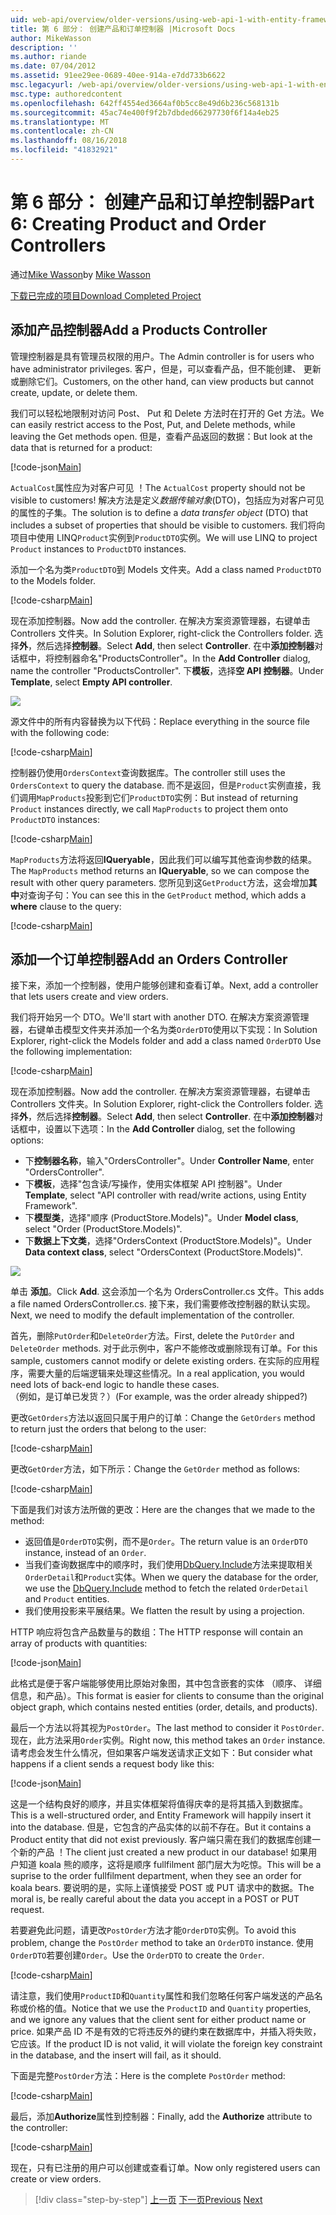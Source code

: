```yaml
---
uid: web-api/overview/older-versions/using-web-api-1-with-entity-framework-5/using-web-api-with-entity-framework-part-6
title: 第 6 部分： 创建产品和订单控制器 |Microsoft Docs
author: MikeWasson
description: ''
ms.author: riande
ms.date: 07/04/2012
ms.assetid: 91ee29ee-0689-40ee-914a-e7dd733b6622
msc.legacyurl: /web-api/overview/older-versions/using-web-api-1-with-entity-framework-5/using-web-api-with-entity-framework-part-6
msc.type: authoredcontent
ms.openlocfilehash: 642ff4554ed3664af0b5cc8e49d6b236c568131b
ms.sourcegitcommit: 45ac74e400f9f2b7dbded66297730f6f14a4eb25
ms.translationtype: MT
ms.contentlocale: zh-CN
ms.lasthandoff: 08/16/2018
ms.locfileid: "41832921"
---
```

<a name="part-6-creating-product-and-order-controllers"></a><span data-ttu-id="a20f7-102">第 6 部分： 创建产品和订单控制器</span><span class="sxs-lookup"><span data-stu-id="a20f7-102">Part 6: Creating Product and Order Controllers</span></span>
====================
<span data-ttu-id="a20f7-103">通过[Mike Wasson](https://github.com/MikeWasson)</span><span class="sxs-lookup"><span data-stu-id="a20f7-103">by [Mike Wasson](https://github.com/MikeWasson)</span></span>

[<span data-ttu-id="a20f7-104">下载已完成的项目</span><span class="sxs-lookup"><span data-stu-id="a20f7-104">Download Completed Project</span></span>](http://code.msdn.microsoft.com/ASP-NET-Web-API-with-afa30545)

## <a name="add-a-products-controller"></a><span data-ttu-id="a20f7-105">添加产品控制器</span><span class="sxs-lookup"><span data-stu-id="a20f7-105">Add a Products Controller</span></span>

<span data-ttu-id="a20f7-106">管理控制器是具有管理员权限的用户。</span><span class="sxs-lookup"><span data-stu-id="a20f7-106">The Admin controller is for users who have administrator privileges.</span></span> <span data-ttu-id="a20f7-107">客户，但是，可以查看产品，但不能创建、 更新或删除它们。</span><span class="sxs-lookup"><span data-stu-id="a20f7-107">Customers, on the other hand, can view products but cannot create, update, or delete them.</span></span>

<span data-ttu-id="a20f7-108">我们可以轻松地限制对访问 Post、 Put 和 Delete 方法时在打开的 Get 方法。</span><span class="sxs-lookup"><span data-stu-id="a20f7-108">We can easily restrict access to the Post, Put, and Delete methods, while leaving the Get methods open.</span></span> <span data-ttu-id="a20f7-109">但是，查看产品返回的数据：</span><span class="sxs-lookup"><span data-stu-id="a20f7-109">But look at the data that is returned for a product:</span></span>

[!code-json[Main](using-web-api-with-entity-framework-part-6/samples/sample1.json?highlight=1)]

<span data-ttu-id="a20f7-110">`ActualCost`属性应为对客户可见 ！</span><span class="sxs-lookup"><span data-stu-id="a20f7-110">The `ActualCost` property should not be visible to customers!</span></span> <span data-ttu-id="a20f7-111">解决方法是定义*数据传输对象*(DTO)，包括应为对客户可见的属性的子集。</span><span class="sxs-lookup"><span data-stu-id="a20f7-111">The solution is to define a *data transfer object* (DTO) that includes a subset of properties that should be visible to customers.</span></span> <span data-ttu-id="a20f7-112">我们将向项目中使用 LINQ`Product`实例到`ProductDTO`实例。</span><span class="sxs-lookup"><span data-stu-id="a20f7-112">We will use LINQ to project `Product` instances to `ProductDTO` instances.</span></span>

<span data-ttu-id="a20f7-113">添加一个名为类`ProductDTO`到 Models 文件夹。</span><span class="sxs-lookup"><span data-stu-id="a20f7-113">Add a class named `ProductDTO` to the Models folder.</span></span>

[!code-csharp[Main](using-web-api-with-entity-framework-part-6/samples/sample2.cs)]

<span data-ttu-id="a20f7-114">现在添加控制器。</span><span class="sxs-lookup"><span data-stu-id="a20f7-114">Now add the controller.</span></span> <span data-ttu-id="a20f7-115">在解决方案资源管理器，右键单击 Controllers 文件夹。</span><span class="sxs-lookup"><span data-stu-id="a20f7-115">In Solution Explorer, right-click the Controllers folder.</span></span> <span data-ttu-id="a20f7-116">选择**外**，然后选择**控制器**。</span><span class="sxs-lookup"><span data-stu-id="a20f7-116">Select **Add**, then select **Controller**.</span></span> <span data-ttu-id="a20f7-117">在中**添加控制器**对话框中，将控制器命名&quot;ProductsController&quot;。</span><span class="sxs-lookup"><span data-stu-id="a20f7-117">In the **Add Controller** dialog, name the controller &quot;ProductsController&quot;.</span></span> <span data-ttu-id="a20f7-118">下**模板**，选择**空 API 控制器**。</span><span class="sxs-lookup"><span data-stu-id="a20f7-118">Under **Template**, select **Empty API controller**.</span></span>

![](using-web-api-with-entity-framework-part-6/_static/image1.png)

<span data-ttu-id="a20f7-119">源文件中的所有内容替换为以下代码：</span><span class="sxs-lookup"><span data-stu-id="a20f7-119">Replace everything in the source file with the following code:</span></span>

[!code-csharp[Main](using-web-api-with-entity-framework-part-6/samples/sample3.cs)]

<span data-ttu-id="a20f7-120">控制器仍使用`OrdersContext`查询数据库。</span><span class="sxs-lookup"><span data-stu-id="a20f7-120">The controller still uses the `OrdersContext` to query the database.</span></span> <span data-ttu-id="a20f7-121">而不是返回，但是`Product`实例直接，我们调用`MapProducts`投影到它们`ProductDTO`实例：</span><span class="sxs-lookup"><span data-stu-id="a20f7-121">But instead of returning `Product` instances directly, we call `MapProducts` to project them onto `ProductDTO` instances:</span></span>

[!code-csharp[Main](using-web-api-with-entity-framework-part-6/samples/sample4.cs?highlight=1)]

<span data-ttu-id="a20f7-122">`MapProducts`方法将返回**IQueryable**，因此我们可以编写其他查询参数的结果。</span><span class="sxs-lookup"><span data-stu-id="a20f7-122">The `MapProducts` method returns an **IQueryable**, so we can compose the result with other query parameters.</span></span> <span data-ttu-id="a20f7-123">您所见到这`GetProduct`方法，这会增加**其中**对查询子句：</span><span class="sxs-lookup"><span data-stu-id="a20f7-123">You can see this in the `GetProduct` method, which adds a **where** clause to the query:</span></span>

[!code-csharp[Main](using-web-api-with-entity-framework-part-6/samples/sample5.cs?highlight=2)]

## <a name="add-an-orders-controller"></a><span data-ttu-id="a20f7-124">添加一个订单控制器</span><span class="sxs-lookup"><span data-stu-id="a20f7-124">Add an Orders Controller</span></span>

<span data-ttu-id="a20f7-125">接下来，添加一个控制器，使用户能够创建和查看订单。</span><span class="sxs-lookup"><span data-stu-id="a20f7-125">Next, add a controller that lets users create and view orders.</span></span>

<span data-ttu-id="a20f7-126">我们将开始另一个 DTO。</span><span class="sxs-lookup"><span data-stu-id="a20f7-126">We'll start with another DTO.</span></span> <span data-ttu-id="a20f7-127">在解决方案资源管理器，右键单击模型文件夹并添加一个名为类`OrderDTO`使用以下实现：</span><span class="sxs-lookup"><span data-stu-id="a20f7-127">In Solution Explorer, right-click the Models folder and add a class named `OrderDTO` Use the following implementation:</span></span>

[!code-csharp[Main](using-web-api-with-entity-framework-part-6/samples/sample6.cs)]

<span data-ttu-id="a20f7-128">现在添加控制器。</span><span class="sxs-lookup"><span data-stu-id="a20f7-128">Now add the controller.</span></span> <span data-ttu-id="a20f7-129">在解决方案资源管理器，右键单击 Controllers 文件夹。</span><span class="sxs-lookup"><span data-stu-id="a20f7-129">In Solution Explorer, right-click the Controllers folder.</span></span> <span data-ttu-id="a20f7-130">选择**外**，然后选择**控制器**。</span><span class="sxs-lookup"><span data-stu-id="a20f7-130">Select **Add**, then select **Controller**.</span></span> <span data-ttu-id="a20f7-131">在中**添加控制器**对话框中，设置以下选项：</span><span class="sxs-lookup"><span data-stu-id="a20f7-131">In the **Add Controller** dialog, set the following options:</span></span>

- <span data-ttu-id="a20f7-132">下**控制器名称**，输入"OrdersController"。</span><span class="sxs-lookup"><span data-stu-id="a20f7-132">Under **Controller Name**, enter "OrdersController".</span></span>
- <span data-ttu-id="a20f7-133">下**模板**，选择"包含读/写操作，使用实体框架 API 控制器"。</span><span class="sxs-lookup"><span data-stu-id="a20f7-133">Under **Template**, select "API controller with read/write actions, using Entity Framework".</span></span>
- <span data-ttu-id="a20f7-134">下**模型类**，选择&quot;顺序 (ProductStore.Models)&quot;。</span><span class="sxs-lookup"><span data-stu-id="a20f7-134">Under **Model class**, select &quot;Order (ProductStore.Models)&quot;.</span></span>
- <span data-ttu-id="a20f7-135">下**数据上下文类**，选择&quot;OrdersContext (ProductStore.Models)&quot;。</span><span class="sxs-lookup"><span data-stu-id="a20f7-135">Under **Data context class**, select &quot;OrdersContext (ProductStore.Models)&quot;.</span></span>

![](using-web-api-with-entity-framework-part-6/_static/image2.png)

<span data-ttu-id="a20f7-136">单击 **添加**。</span><span class="sxs-lookup"><span data-stu-id="a20f7-136">Click **Add**.</span></span> <span data-ttu-id="a20f7-137">这会添加一个名为 OrdersController.cs 文件。</span><span class="sxs-lookup"><span data-stu-id="a20f7-137">This adds a file named OrdersController.cs.</span></span> <span data-ttu-id="a20f7-138">接下来，我们需要修改控制器的默认实现。</span><span class="sxs-lookup"><span data-stu-id="a20f7-138">Next, we need to modify the default implementation of the controller.</span></span>

<span data-ttu-id="a20f7-139">首先，删除`PutOrder`和`DeleteOrder`方法。</span><span class="sxs-lookup"><span data-stu-id="a20f7-139">First, delete the `PutOrder` and `DeleteOrder` methods.</span></span> <span data-ttu-id="a20f7-140">对于此示例中，客户不能修改或删除现有订单。</span><span class="sxs-lookup"><span data-stu-id="a20f7-140">For this sample, customers cannot modify or delete existing orders.</span></span> <span data-ttu-id="a20f7-141">在实际的应用程序，需要大量的后端逻辑来处理这些情况。</span><span class="sxs-lookup"><span data-stu-id="a20f7-141">In a real application, you would need lots of back-end logic to handle these cases.</span></span> <span data-ttu-id="a20f7-142">（例如，是订单已发货？）</span><span class="sxs-lookup"><span data-stu-id="a20f7-142">(For example, was the order already shipped?)</span></span>

<span data-ttu-id="a20f7-143">更改`GetOrders`方法以返回只属于用户的订单：</span><span class="sxs-lookup"><span data-stu-id="a20f7-143">Change the `GetOrders` method to return just the orders that belong to the user:</span></span>

[!code-csharp[Main](using-web-api-with-entity-framework-part-6/samples/sample7.cs)]

<span data-ttu-id="a20f7-144">更改`GetOrder`方法，如下所示：</span><span class="sxs-lookup"><span data-stu-id="a20f7-144">Change the `GetOrder` method as follows:</span></span>

[!code-csharp[Main](using-web-api-with-entity-framework-part-6/samples/sample8.cs)]

<span data-ttu-id="a20f7-145">下面是我们对该方法所做的更改：</span><span class="sxs-lookup"><span data-stu-id="a20f7-145">Here are the changes that we made to the method:</span></span>

- <span data-ttu-id="a20f7-146">返回值是`OrderDTO`实例，而不是`Order`。</span><span class="sxs-lookup"><span data-stu-id="a20f7-146">The return value is an `OrderDTO` instance, instead of an `Order`.</span></span>
- <span data-ttu-id="a20f7-147">当我们查询数据库中的顺序时，我们使用[DbQuery.Include](https://msdn.microsoft.com/library/gg696395)方法来提取相关`OrderDetail`和`Product`实体。</span><span class="sxs-lookup"><span data-stu-id="a20f7-147">When we query the database for the order, we use the [DbQuery.Include](https://msdn.microsoft.com/library/gg696395) method to fetch the related `OrderDetail` and `Product` entities.</span></span>
- <span data-ttu-id="a20f7-148">我们使用投影来平展结果。</span><span class="sxs-lookup"><span data-stu-id="a20f7-148">We flatten the result by using a projection.</span></span>

<span data-ttu-id="a20f7-149">HTTP 响应将包含产品数量与的数组：</span><span class="sxs-lookup"><span data-stu-id="a20f7-149">The HTTP response will contain an array of products with quantities:</span></span>

[!code-json[Main](using-web-api-with-entity-framework-part-6/samples/sample9.json)]

<span data-ttu-id="a20f7-150">此格式是便于客户端能够使用比原始对象图，其中包含嵌套的实体 （顺序、 详细信息，和产品）。</span><span class="sxs-lookup"><span data-stu-id="a20f7-150">This format is easier for clients to consume than the original object graph, which contains nested entities (order, details, and products).</span></span>

<span data-ttu-id="a20f7-151">最后一个方法以将其视为`PostOrder`。</span><span class="sxs-lookup"><span data-stu-id="a20f7-151">The last method to consider it `PostOrder`.</span></span> <span data-ttu-id="a20f7-152">现在，此方法采用`Order`实例。</span><span class="sxs-lookup"><span data-stu-id="a20f7-152">Right now, this method takes an `Order` instance.</span></span> <span data-ttu-id="a20f7-153">请考虑会发生什么情况，但如果客户端发送请求正文如下：</span><span class="sxs-lookup"><span data-stu-id="a20f7-153">But consider what happens if a client sends a request body like this:</span></span>

[!code-json[Main](using-web-api-with-entity-framework-part-6/samples/sample10.json)]

<span data-ttu-id="a20f7-154">这是一个结构良好的顺序，并且实体框架将值得庆幸的是将其插入到数据库。</span><span class="sxs-lookup"><span data-stu-id="a20f7-154">This is a well-structured order, and Entity Framework will happily insert it into the database.</span></span> <span data-ttu-id="a20f7-155">但是，它包含的产品实体的以前不存在。</span><span class="sxs-lookup"><span data-stu-id="a20f7-155">But it contains a Product entity that did not exist previously.</span></span> <span data-ttu-id="a20f7-156">客户端只需在我们的数据库创建一个新的产品 ！</span><span class="sxs-lookup"><span data-stu-id="a20f7-156">The client just created a new product in our database!</span></span> <span data-ttu-id="a20f7-157">如果用户知道 koala 熊的顺序，这将是顺序 fullfilment 部门层大为吃惊。</span><span class="sxs-lookup"><span data-stu-id="a20f7-157">This will be a suprise to the order fullfilment department, when they see an order for koala bears.</span></span> <span data-ttu-id="a20f7-158">要说明的是，实际上谨慎接受 POST 或 PUT 请求中的数据。</span><span class="sxs-lookup"><span data-stu-id="a20f7-158">The moral is, be really careful about the data you accept in a POST or PUT request.</span></span>

<span data-ttu-id="a20f7-159">若要避免此问题，请更改`PostOrder`方法才能`OrderDTO`实例。</span><span class="sxs-lookup"><span data-stu-id="a20f7-159">To avoid this problem, change the `PostOrder` method to take an `OrderDTO` instance.</span></span> <span data-ttu-id="a20f7-160">使用`OrderDTO`若要创建`Order`。</span><span class="sxs-lookup"><span data-stu-id="a20f7-160">Use the `OrderDTO` to create the `Order`.</span></span>

[!code-csharp[Main](using-web-api-with-entity-framework-part-6/samples/sample11.cs)]

<span data-ttu-id="a20f7-161">请注意，我们使用`ProductID`和`Quantity`属性和我们忽略任何客户端发送的产品名称或价格的值。</span><span class="sxs-lookup"><span data-stu-id="a20f7-161">Notice that we use the `ProductID` and `Quantity` properties, and we ignore any values that the client sent for either product name or price.</span></span> <span data-ttu-id="a20f7-162">如果产品 ID 不是有效的它将违反外的键约束在数据库中，并插入将失败，它应该。</span><span class="sxs-lookup"><span data-stu-id="a20f7-162">If the product ID is not valid, it will violate the foreign key constraint in the database, and the insert will fail, as it should.</span></span>

<span data-ttu-id="a20f7-163">下面是完整`PostOrder`方法：</span><span class="sxs-lookup"><span data-stu-id="a20f7-163">Here is the complete `PostOrder` method:</span></span>

[!code-csharp[Main](using-web-api-with-entity-framework-part-6/samples/sample12.cs)]

<span data-ttu-id="a20f7-164">最后，添加**Authorize**属性到控制器：</span><span class="sxs-lookup"><span data-stu-id="a20f7-164">Finally, add the **Authorize** attribute to the controller:</span></span>

[!code-csharp[Main](using-web-api-with-entity-framework-part-6/samples/sample13.cs)]

<span data-ttu-id="a20f7-165">现在，只有已注册的用户可以创建或查看订单。</span><span class="sxs-lookup"><span data-stu-id="a20f7-165">Now only registered users can create or view orders.</span></span>

> [!div class="step-by-step"]
> <span data-ttu-id="a20f7-166">[上一页](using-web-api-with-entity-framework-part-5.md)
> [下一页](using-web-api-with-entity-framework-part-7.md)</span><span class="sxs-lookup"><span data-stu-id="a20f7-166">[Previous](using-web-api-with-entity-framework-part-5.md)
[Next](using-web-api-with-entity-framework-part-7.md)</span></span>
